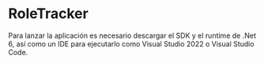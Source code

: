 # RoleTracker

Para lanzar la aplicación es necesario descargar el SDK y el runtime de .Net 6, así como un IDE para ejecutarlo como Visual Studio 2022 o Visual Studio Code.
